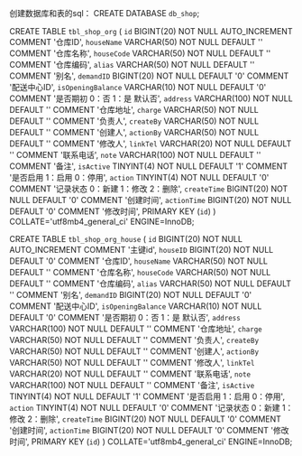创建数据库和表的sql：
CREATE DATABASE `db_shop`;

CREATE TABLE `tbl_shop_org` (
	`id` BIGINT(20) NOT NULL AUTO_INCREMENT COMMENT '仓库ID',
	`houseName` VARCHAR(50) NOT NULL DEFAULT '' COMMENT '仓库名称',
	`houseCode` VARCHAR(50) NOT NULL DEFAULT '' COMMENT '仓库编码',
	`alias` VARCHAR(50) NOT NULL DEFAULT '' COMMENT '别名',
	`demandID` BIGINT(20) NOT NULL DEFAULT '0' COMMENT '配送中心ID',
	`isOpeningBalance` VARCHAR(10) NOT NULL DEFAULT '0' COMMENT '是否期初 0：否 1：是 默认否',
	`address` VARCHAR(100) NOT NULL DEFAULT '' COMMENT '仓库地址',
	`charge` VARCHAR(50) NOT NULL DEFAULT '' COMMENT '负责人',
	`createBy` VARCHAR(50) NOT NULL DEFAULT '' COMMENT '创建人',
	`actionBy` VARCHAR(50) NOT NULL DEFAULT '' COMMENT '修改人',
	`linkTel` VARCHAR(20) NOT NULL DEFAULT '' COMMENT '联系电话',
	`note` VARCHAR(100) NOT NULL DEFAULT '' COMMENT '备注',
	`isActive` TINYINT(4) NOT NULL DEFAULT '1' COMMENT '是否启用 1：启用 0：停用',
	`action` TINYINT(4) NOT NULL DEFAULT '0' COMMENT '记录状态 0：新建 1：修改 2：删除',
	`createTime` BIGINT(20) NOT NULL DEFAULT '0' COMMENT '创建时间',
	`actionTime` BIGINT(20) NOT NULL DEFAULT '0' COMMENT '修改时间',
	PRIMARY KEY (`id`)
)
COLLATE='utf8mb4_general_ci'
ENGINE=InnoDB;

CREATE TABLE `tbl_shop_org_house` (
	`id` BIGINT(20) NOT NULL AUTO_INCREMENT COMMENT '主键id',
	`houseID` BIGINT(20) NOT NULL DEFAULT '0' COMMENT '仓库ID',
	`houseName` VARCHAR(50) NOT NULL DEFAULT '' COMMENT '仓库名称',
	`houseCode` VARCHAR(50) NOT NULL DEFAULT '' COMMENT '仓库编码',
	`alias` VARCHAR(50) NOT NULL DEFAULT '' COMMENT '别名',
	`demandID` BIGINT(20) NOT NULL DEFAULT '0' COMMENT '配送中心ID',
	`isOpeningBalance` VARCHAR(10) NOT NULL DEFAULT '0' COMMENT '是否期初 0：否 1：是 默认否',
	`address` VARCHAR(100) NOT NULL DEFAULT '' COMMENT '仓库地址',
	`charge` VARCHAR(50) NOT NULL DEFAULT '' COMMENT '负责人',
	`createBy` VARCHAR(50) NOT NULL DEFAULT '' COMMENT '创建人',
	`actionBy` VARCHAR(50) NOT NULL DEFAULT '' COMMENT '修改人',
	`linkTel` VARCHAR(20) NOT NULL DEFAULT '' COMMENT '联系电话',
	`note` VARCHAR(100) NOT NULL DEFAULT '' COMMENT '备注',
	`isActive` TINYINT(4) NOT NULL DEFAULT '1' COMMENT '是否启用 1：启用 0：停用',
	`action` TINYINT(4) NOT NULL DEFAULT '0' COMMENT '记录状态 0：新建 1：修改 2：删除',
	`createTime` BIGINT(20) NOT NULL DEFAULT '0' COMMENT '创建时间',
	`actionTime` BIGINT(20) NOT NULL DEFAULT '0' COMMENT '修改时间',
	PRIMARY KEY (`id`)
)
COLLATE='utf8mb4_general_ci'
ENGINE=InnoDB;
